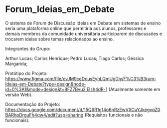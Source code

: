 # Forum_Ideias_em_Debate
O sistema de Fórum de Discussão Ideias em Debate em sistemas de ensino seria uma plataforma online que permitiria aos alunos, professores e demais membros da comunidade universitária participarem de discussões e trocarem ideias sobre temas relacionados ao ensino.

Integrantes do Grupo: 

Arthur Lucas;
Carlos Henrique;
Pedro Lucas;
Tiago Carlos;
Géssica Margarida;

Protótipo do Projeto: https://www.figma.com/file/cvJM9ceDousEyhLQmUgDiy/F%C3%B3rum-Ideias-em-Debate?type=design&node-id=0%3A1&mode=design&t=8FZ7Bvu2lEIsh4dR-1 (Atualmente somente em versão Web).

Documentação do Projeto: https://docs.google.com/document/d/15Q6R1g14o6pRzEwVXCuYJkegvqZ0BARhpDrguFh4qw4/edit?usp=sharing (Requisitos funcionais e não funcionais).
